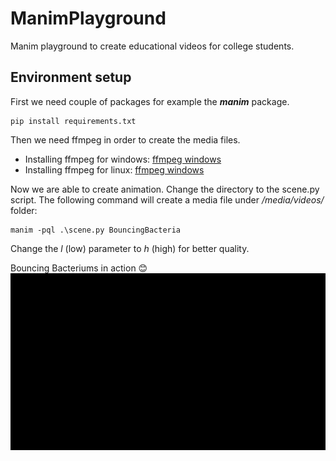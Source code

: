 # ManimPlayground
Manim playground to create educational videos for college students.

## Environment setup
First we need couple of packages for example the **_manim_** package.
```
pip install requirements.txt
```
Then we need ffmpeg in order to create the media files.
- Installing ffmpeg for windows: [ffmpeg windows](https://www.wikihow.com/Install-FFmpeg-on-Windows)
- Installing ffmpeg for linux: [ffmpeg windows](https://linuxize.com/post/how-to-install-ffmpeg-on-ubuntu-18-04/)

Now we are able to create animation. Change the directory to the scene.py script. The following command will create a media file under _/media/videos/_ folder:
```
manim -pql .\scene.py BouncingBacteria
```
Change the _l_ (low) parameter to _h_ (high) for better quality.

Bouncing Bacteriums in action 😊
![](BouncingBacteria.gif)
